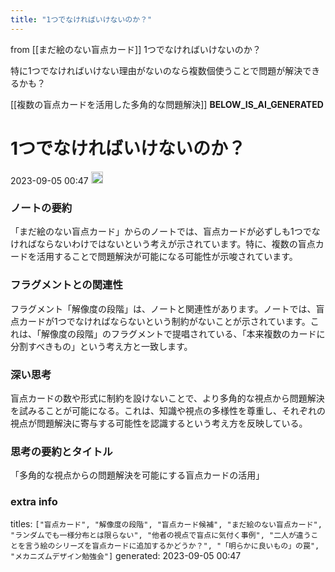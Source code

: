 ```yaml
---
title: "1つでなければいけないのか？"
---
```


from [[まだ絵のない盲点カード]]
1つでなければいけないのか？

特に1つでなければいけない理由がないのなら複数個使うことで問題が解決できるかも？

[[複数の盲点カードを活用した多角的な問題解決]]
__BELOW_IS_AI_GENERATED__
# 1つでなければいけないのか？
 2023-09-05 00:47 <img src='https://scrapbox.io/api/pages/nishio/omni/icon' alt='omni.icon' height="19.5"/>
### ノートの要約
「まだ絵のない盲点カード」からのノートでは、盲点カードが必ずしも1つでなければならないわけではないという考えが示されています。特に、複数の盲点カードを活用することで問題解決が可能になる可能性が示唆されています。

### フラグメントとの関連性
フラグメント「解像度の段階」は、ノートと関連性があります。ノートでは、盲点カードが1つでなければならないという制約がないことが示されています。これは、「解像度の段階」のフラグメントで提唱されている、「本来複数のカードに分割すべきもの」という考え方と一致します。

### 深い思考
盲点カードの数や形式に制約を設けないことで、より多角的な視点から問題解決を試みることが可能になる。これは、知識や視点の多様性を尊重し、それぞれの視点が問題解決に寄与する可能性を認識するという考え方を反映している。

### 思考の要約とタイトル
「多角的な視点からの問題解決を可能にする盲点カードの活用」

### extra info
titles: `["盲点カード", "解像度の段階", "盲点カード候補", "まだ絵のない盲点カード", "ランダムでも一様分布とは限らない", "他者の視点で盲点に気付く事例", "二人が違うことを言う絵のシリーズを盲点カードに追加するかどうか？", "「明らかに良いもの」の罠", "メカニズムデザイン勉強会"]`
generated: 2023-09-05 00:47